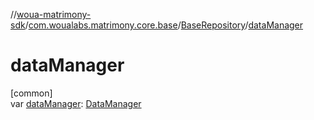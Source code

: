 //[woua-matrimony-sdk](../../../index.md)/[com.woualabs.matrimony.core.base](../index.md)/[BaseRepository](index.md)/[dataManager](data-manager.md)

# dataManager

[common]\
var [dataManager](data-manager.md): [DataManager](../../com.woualabs.matrimony.data/-data-manager/index.md)
